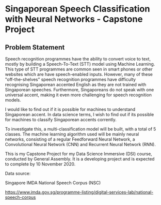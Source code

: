 # Singaporean Speech Classification with Neural Networks - Capstone Project

## Problem Statement

Speech recognition programmes have the ability to convert voice to text, mostly by building a Speech-To-Text (STT) model using Machine Learning. This type of STT programmes are common seen in smart phones or other websites which are have speech-enabled inputs. However, many of these "off-the-shelves" speech recognition programmes have difficulty recognising Singaporean accented English as they are not trained with Singaporean speeches. Furthermore, Singaporeans do not speak with one universal accent, making it even more challenging for speech recognition models.

I would like to find out if it is possible for machines to understand Singaporean accent. In data science terms, I wish to find out if its possible for machines to classify Singaporean accents corrently.

To investigate this, a multi-classification model will be built, with a total of 5 classes. The machine learning algorithm used will be mainly neural networks, consisting of a regular Feedforward Neural Network, a Convolutional Neural Network (CNN) and Recurrent Neural Network (RNN). 

This is my Capstone Project for my Data Science Immersive (DSI) course, conducted by General Assembly. It is a developing project and is expected to complete by 10 November 2020.

Data source:

Singapore IMDA National Speech Corpus (NSC)

https://www.imda.gov.sg/programme-listing/digital-services-lab/national-speech-corpus